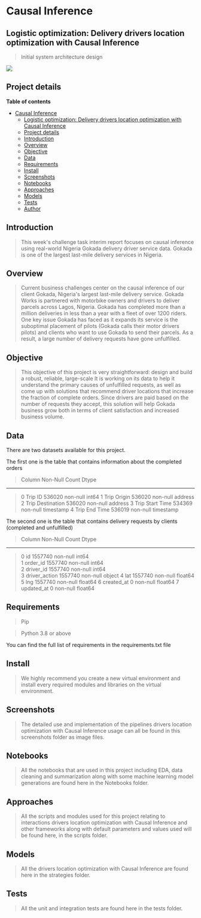 # Causal Inference

## Logistic optimization: Delivery drivers location optimization with Causal Inference

> Initial system architecture design

![](screen_shots/doagriam-diagram.png)

## Project details

**Table of contents**

- [Causal Inference](#causal-inference)
  - [Logistic optimization: Delivery drivers location optimization with Causal Inference](#logistic-optimization-delivery-drivers-location-optimization-with-causal-inference)
  - [Project details](#project-details)
  - [Introduction](#introduction)
  - [Overview](#overview)
  - [Objective](#objective)
  - [Data](#data)
  - [Requirements](#requirements)
  - [Install](#install)
  - [Screenshots](#screenshots)
  - [Notebooks](#notebooks)
  - [Approaches](#approaches)
  - [Models](#models)
  - [Tests](#tests)
  - [Author](#author)

## Introduction

> This week's challenge task interim report focuses on causal inference using real-world Nigeria
Gokada delivery driver service data. Gokada is one of the largest last-mile delivery services in
Nigeria.

## Overview

> Current business challenges center on the causal inference of our client Gokada, Nigeria's largest
last-mile delivery service. Gokada Works is partnered with motorbike owners and drivers to
deliver parcels across Lagos, Nigeria. Gokada has completed more than a million deliveries in
less than a year with a fleet of over 1200 riders. One key issue Gokada has faced as it expands its
service is the suboptimal placement of pilots (Gokada calls their motor drivers pilots) and clients
who want to use Gokada to send their parcels. As a result, a large number of delivery requests
have gone unfulfilled.



## Objective

> This objective of this project is very straightforward: design and build a robust, reliable, large-scale It is working on its data to help it understand the primary causes of
unfulfilled requests, as well as come up with solutions that recommend driver locations that
increase the fraction of complete orders. Since drivers are paid based on the number of requests
they accept, this solution will help Gokada business grow both in terms of client satisfaction and
increased business volume.

## Data

There are two datasets available for this project.


The first one is the table that contains information about the completed orders
>   Column             Non-Null Count   Dtype 
---  ------            --------------   ----- 
 > 0   Trip ID           536020 non-null  int64 
 > 1   Trip Origin       536020 non-null  address
 > 2   Trip Destination  536020 non-null  address
 > 3   Trip Start Time   534369 non-null  timestamp
 > 4   Trip End Time     536019 non-null  timestamp
 
The second one is the table that contains delivery requests by clients (completed and unfulfilled) 
>   Column         Non-Null Count    Dtype  
---  ------         --------------    -----  
> 0   id                1557740 non-null  int64  
> 1   order_id          1557740 non-null  int64  
> 2   driver_id         1557740 non-null  int64  
> 3   driver_action     1557740 non-null  object 
> 4   lat               1557740 non-null  float64
> 5   lng               1557740 non-null  float64
> 6   created_at        0 non-null        float64
> 7   updated_at        0 non-null        float64

## Requirements

> Pip

> Python 3.8 or above


You can find the full list of requirements in the requirements.txt file

## Install

> We highly recommend you create a new virtual environment and install every required modules and libraries on the virtual environment.

## Screenshots

> The detailed use and implementation of the pipelines drivers location optimization with Causal Inference
usage can all be found in this screenshots folder as image files.

## Notebooks

> All the notebooks that are used in this project including EDA, data cleaning and summarization along with some machine learning model generations are found here in the Notebooks folder.

## Approaches

> All the scripts and modules used for this project relating to interactions drivers location optimization with Causal Inference
 and other frameworks along with default parameters and values used will be found here, in the scripts folder.

## Models

> All the drivers location optimization with Causal Inference are found here in the strategies folder.

## Tests

> All the unit and integration tests are found here in the tests folder.
